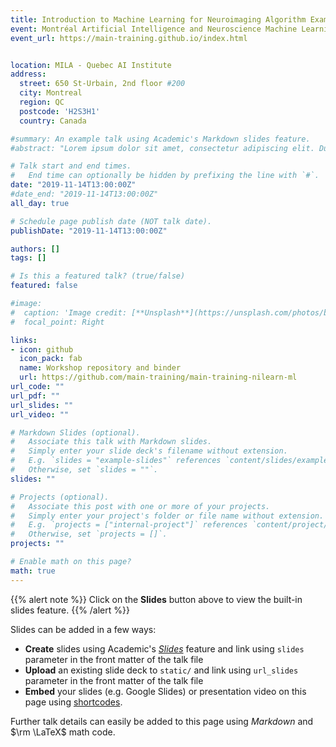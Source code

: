 ```yaml
---
title: Introduction to Machine Learning for Neuroimaging Algorithm Examples
event: Montréal Artificial Intelligence and Neuroscience Machine Learning Workshop
event_url: https://main-training.github.io/index.html


location: MILA - Quebec AI Institute
address:
  street: 650 St-Urbain, 2nd floor #200
  city: Montreal
  region: QC
  postcode: 'H2S3H1'
  country: Canada

#summary: An example talk using Academic's Markdown slides feature.
#abstract: "Lorem ipsum dolor sit amet, consectetur adipiscing elit. Duis posuere tellusac convallis placerat. Proin tincidunt magna sed #ex sollicitudin condimentum. Sed ac faucibus dolor, scelerisque sollicitudin nisi. Cras purus urna, suscipit quis sapien eu, pulvinar #tempor diam."

# Talk start and end times.
#   End time can optionally be hidden by prefixing the line with `#`.
date: "2019-11-14T13:00:00Z"
#date_end: "2019-11-14T13:00:00Z"
all_day: true

# Schedule page publish date (NOT talk date).
publishDate: "2019-11-14T13:00:00Z"

authors: []
tags: []

# Is this a featured talk? (true/false)
featured: false

#image:
#  caption: 'Image credit: [**Unsplash**](https://unsplash.com/photos/bzdhc5b3Bxs)'
#  focal_point: Right

links:
- icon: github
  icon_pack: fab
  name: Workshop repository and binder
  url: https://github.com/main-training/main-training-nilearn-ml
url_code: ""
url_pdf: ""
url_slides: ""
url_video: ""

# Markdown Slides (optional).
#   Associate this talk with Markdown slides.
#   Simply enter your slide deck's filename without extension.
#   E.g. `slides = "example-slides"` references `content/slides/example-slides.md`.
#   Otherwise, set `slides = ""`.
slides: ""

# Projects (optional).
#   Associate this post with one or more of your projects.
#   Simply enter your project's folder or file name without extension.
#   E.g. `projects = ["internal-project"]` references `content/project/deep-learning/index.md`.
#   Otherwise, set `projects = []`.
projects: ""

# Enable math on this page?
math: true
---
```


{{% alert note %}}
Click on the **Slides** button above to view the built-in slides feature.
{{% /alert %}}

Slides can be added in a few ways:

- **Create** slides using Academic's [*Slides*](https://sourcethemes.com/academic/docs/managing-content/#create-slides) feature and link using `slides` parameter in the front matter of the talk file
- **Upload** an existing slide deck to `static/` and link using `url_slides` parameter in the front matter of the talk file
- **Embed** your slides (e.g. Google Slides) or presentation video on this page using [shortcodes](https://sourcethemes.com/academic/docs/writing-markdown-latex/).

Further talk details can easily be added to this page using *Markdown* and $\rm \LaTeX$ math code.
